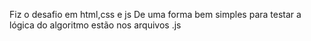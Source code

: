Fiz o desafio em html,css e js De uma forma bem simples para testar a lógica do algoritmo estão nos arquivos .js
